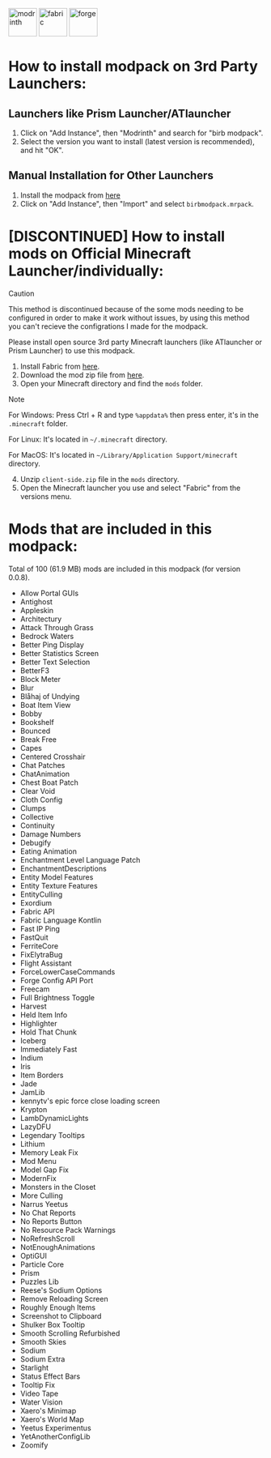 <a href="https://modrinth.com/modpack/birb-modpack"><img alt="modrinth" height="56" src="https://cdn.jsdelivr.net/npm/@intergrav/devins-badges@3/assets/cozy/available/modrinth_vector.svg"></a> 
<img alt="fabric" height="56" src="https://cdn.jsdelivr.net/npm/@intergrav/devins-badges@3/assets/cozy/supported/fabric_vector.svg"> 
<img alt="forge" height="56" src="https://cdn.jsdelivr.net/npm/@intergrav/devins-badges@3/assets/cozy/unsupported/forge_vector.svg"> 

# How to install modpack on 3rd Party Launchers:

## Launchers like Prism Launcher/ATlauncher
1. Click on "Add Instance", then "Modrinth" and search for "birb modpack".
2. Select the version you want to install (latest version is recommended), and hit "OK".

## Manual Installation for Other Launchers
1. Install the modpack from [here](https://modrinth.com/modpack/birb-modpack/versions)
2. Click on "Add Instance", then "Import" and select `birbmodpack.mrpack`.

# [DISCONTINUED] How to install mods on Official Minecraft Launcher/individually:

> [!CAUTION]
> This method is discontinued because of the some mods needing to be configured in order to make it work without issues, by using this method you can't recieve the configrations I made for the modpack.
>
>  Please install open source 3rd party Minecraft launchers (like ATlauncher or Prism Launcher) to use this modpack. 

1. Install Fabric from [here](https://fabricmc.net/use/installer/).
2. Download the mod zip file from [here](https://github.com/birbkeks/birb-modpack/releases).
3. Open your Minecraft directory and find the `mods` folder.

> [!NOTE]
> For Windows: Press Ctrl + R and type `%appdata%` then press enter, it's in the `.minecraft` folder.
> 
> For Linux: It's located in `~/.minecraft` directory.
>
> For MacOS: It's located in `~/Library/Application Support/minecraft` directory.
  
4. Unzip `client-side.zip` file in the `mods` directory.
5. Open the Minecraft launcher you use and select "Fabric" from the versions menu.

# Mods that are included in this modpack:

Total of 100 (61.9 MB) mods are included in this modpack (for version 0.0.8).
- Allow Portal GUIs
- Antighost
- Appleskin
- Architectury
- Attack Through Grass
- Bedrock Waters
- Better Ping Display
- Better Statistics Screen
- Better Text Selection
- BetterF3
- Block Meter
- Blur
- Blåhaj of Undying
- Boat Item View
- Bobby
- Bookshelf
- Bounced
- Break Free
- Capes
- Centered Crosshair
- Chat Patches
- ChatAnimation
- Chest Boat Patch
- Clear Void
- Cloth Config
- Clumps
- Collective
- Continuity
- Damage Numbers
- Debugify
- Eating Animation
- Enchantment Level Language Patch
- EnchantmentDescriptions
- Entity Model Features
- Entity Texture Features
- EntityCulling
- Exordium
- Fabric API
- Fabric Language Kontlin
- Fast IP Ping
- FastQuit
- FerriteCore
- FixElytraBug
- Flight Assistant
- ForceLowerCaseCommands
- Forge Config API Port
- Freecam
- Full Brightness Toggle
- Harvest
- Held Item Info
- Highlighter
- Hold That Chunk
- Iceberg
- Immediately Fast
- Indium
- Iris
- Item Borders
- Jade
- JamLib
- kennytv's epic force close loading screen
- Krypton
- LambDynamicLights
- LazyDFU
- Legendary Tooltips
- Lithium
- Memory Leak Fix
- Mod Menu
- Model Gap Fix
- ModernFix
- Monsters in the Closet
- More Culling
- Narrus Yeetus
- No Chat Reports
- No Reports Button
- No Resource Pack Warnings
- NoRefreshScroll
- NotEnoughAnimations
- OptiGUI
- Particle Core 
- Prism
- Puzzles Lib
- Reese's Sodium Options
- Remove Reloading Screen 
- Roughly Enough Items
- Screenshot to Clipboard
- Shulker Box Tooltip
- Smooth Scrolling Refurbished
- Smooth Skies
- Sodium
- Sodium Extra
- Starlight
- Status Effect Bars
- Tooltip Fix
- Video Tape
- Water Vision
- Xaero's Minimap
- Xaero's World Map
- Yeetus Experimentus
- YetAnotherConfigLib
- Zoomify
